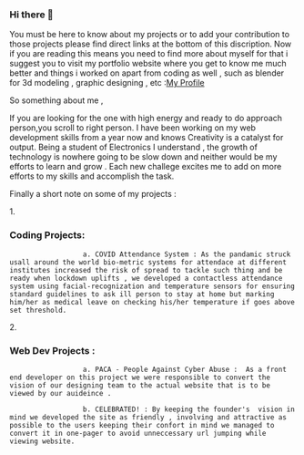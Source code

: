### Hi there 👋

<!--
**Hp-11/Hp-11** is a ✨ _special_ ✨ repository because its `README.md` (this file) appears on your GitHub profile.

Here are some ideas to get you started:

- 🔭 I’m currently working on ...
- 🌱 I’m currently learning ...
- 👯 I’m looking to collaborate on ...
- 🤔 I’m looking for help with ...
- 💬 Ask me about ...
- 📫 How to reach me: ...
- 😄 Pronouns: ...
- ⚡ Fun fact: ...
-->
You must be here to know about my projects or to add your contribution to those projects please find direct links at the bottom of this discription.
Now if you are reading this means you need to find more about myself for that i suggest you to visit my portfolio website where you get to know me much better and things i worked on apart from coding as well , such as blender for 3d modeling , graphic designing , etc :<a href= "www.github.com/Hp-11.github.io">My Profile </a> 

So something about me , 

If you are looking for the one with high energy and ready to do approach person,you scroll to right person.
I have been working on my web development skills from a year now and knows Creativity is a catalyst for output.
Being a student of Electronics I understand , the growth of technology is nowhere going to be slow down and 
neither would be my efforts to learn and grow . Each new challege excites me to add on more efforts to my skills and accomplish the task.

Finally a short note on some of my projects :

1.<h3> Coding Projects:</h3>

                      a. COVID Attendance System : As the pandamic struck usall around the world bio-metric systems for attendace at different institutes increased the risk of spread to tackle such thing and be ready when lockdown uplifts , we developed a contactless attendance system using facial-recognization and temperature sensors for ensuring standard guidelines to ask ill person to stay at home but marking him/her as medical leave on checking his/her temperature if goes above set threshold.

2.<h3> Web Dev Projects :</h3>

                      a. PACA - People Against Cyber Abuse :  As a front end developer on this project we were responsible to convert the vision of our designing team to the actual website that is to be viewed by our auideince . 
                      
                      b. CELEBRATED! : By keeping the founder's  vision in mind we developed the site as friendly , involving and attractive as possible to the users keeping their confort in mind we managed to convert it in one-pager to avoid unneccessary url jumping while viewing website.
